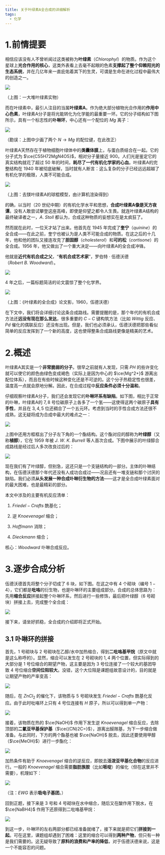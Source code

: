 ```yaml
---
title: 关于叶绿素A全合成的详细解析
tags:
  - 化学
---
```

# 1.前情提要

相信应该没有人不曾听闻过这类被称为**叶绿素**（$Chlorophyl$）的物质。作为这个星球上**光合作用的核心**，这类外表看上去毫不起眼的色素**支撑起了整个仰赖阳光的生态系统**，并在几亿年来一直庇佑着其下的生灵，可谓是生命在进化过程中最伟大的创造之一。

![](https://cdn.luogu.com.cn/upload/image_hosting/lxwg5kp3.png)

（上图：一大堆叶绿素实物）

而在叶绿素中，最引人注目的当属**叶绿素A**。作为绝大部分植物光合作用的**作用中心色素**，叶绿素A分子是将光能转化为化学能的最重要一环。它的分子结构如下图所示，具有一个标志性的**卟啉环**，中心还有一个配位的 $Mg$ 离子：

![](https://cdn.luogu.com.cn/upload/image_hosting/7c50osra.png)

（勘误：上图中少画了两个 $N\rightarrow Mg$ 的配位键，在此改正）

叶绿素A天然存在于植物细胞叶绿体中的**类囊体膜**上，与蛋白质结合在一起。它的分子式为 $\ce{C55H72MgN4O5}$，相对分子量接近 $900$。人们光是鉴定它的真实结构就花了超过 $50$ 年的时间，**耗尽了一代有机化学家的心血**。叶绿素A的完整结构在 $1940$ 年被彻底破解，当时就有人断言：这么复杂的分子已经远远超越了有机化学的极限，人类不可能合成。

![](https://cdn.luogu.com.cn/upload/image_hosting/rc6gd2al.png)

（上图：去镁叶绿素A的球棍模型，由计算机渲染得到）

的确，以当时（$20$ 世纪中期）的有机化学水平和思想，**合成叶绿素A像是天方夜谭**。没有人敢尝试攀登这座高峰，即使是仰望之都令人生畏。就连叶绿素A结构的最终破译者之一，$A.~Stoll$ 都认为，合成这种物质的妄想实在是太疯狂了。

然而就在此时，一位天才站了出来。他首先在 $1945$ 年完成了**奎宁**（$quinine$）的全合成——在此之前，奎宁也被认为是人类不可能合成的物质。在这之后的十几年，他和他的团队又接连攻克了**胆固醇**（$cholesterol$）和**可的松**（$cortisone$）的全合成。$1956$ 年，他又做出了一个重大决定——向叶绿素A的全合成冲锋。

他就是**近代有机合成之父**，“**有机合成艺术家**”，罗伯特 · 伍德沃德（$Robert~B.~Woodward$）。

![](https://cdn.luogu.com.cn/upload/image_hosting/c22t9aks.png)

$4$ 年之后，一篇标题简洁的论文震惊了整个化学界。

![](https://cdn.luogu.com.cn/upload/image_hosting/g9oy6mtn.png)

（上图：《叶绿素的全合成》论文影，$1960$，伍德沃德）

在下文中，我们将会详细讨论这条合成路线。需要提醒的是，那个年代的有机合成方法还**远没有现在那么发达**，很多重要的 $C-C$ 键构筑方法（比如 $Wittig$ 反应、$Pd$ 催化的偶联反应）还没有出现。但是，我们也必须承认，伍德沃德把那些看似简单的反应发挥到了一个新的高度，这也使得整条合成路线更像是精美的艺术。

# 2.概述

叶绿素A其实是一个**非常脆弱的分子**。很早之前就有人发现，只需 $PH$ 的些许变化就可以使它的颜色由绿色变成褐色（实际上是因为中心的 $\ce{Mg^2+}$ 游离出配位体系），而且在有些时候这种变化还是不可逆的。这个分子热稳定性也很差，温度高一点就会原地分解。因此，在合成过程中**反应条件必须十分温和**。

仔细观察叶绿素A分子，我们还会发现它的**卟啉环系有缺陷**。如下图，相比于正常的卟啉，叶绿素A的 $7,8$ 号位碳原子上各多了一个氢——这使得这两个碳原子**具有手性**，并且在 $3,4,5$ 位还稠合了一个五元环。考虑到当时的手性合成方法还很不成熟，这无疑将成为合成中最大的难点之一：

![](https://cdn.luogu.com.cn/upload/image_hosting/1ulp9qo3.png)

上图中还用方框框出了分子左下角的一个酯结构。这个酯对应的醇称为**叶绿醇**（又称**植醇**），它在 $1959$ 年被 $J.~W.~K.~Burrell$ 等人首次合成。下图中展示的叶绿醇合成路线是经过后人多次改良过后的：

![](https://cdn.luogu.com.cn/upload/image_hosting/aypxfu65.png)

现在我们有了叶绿醇，但别急，这还只是一个支链结构的一部分。主体的卟啉结构，在伍德沃德那个年代还没有人成功合成过——况且还有一堆支链和那个讨厌的缺陷。我们必须**从头发展一种合成卟啉衍生物的方法**——这才是全合成叶绿素面对的最大困难，也是最精彩的部分。

本文中涉及的主要有机反应清单：

1. $Friedel-Crafts$ 酰基化；

2. 逆 $Knoevenagel$ 缩合；

3. $Hoffmann$ 消除；

4. $Dieckmann$ 缩合；

核心：$Woodward$ 卟啉合成反应。

# 3.逐步合成分析

伍德沃德首先将整个分子切成了 $6$ 块，如下图。在这之中有 $4$ 个砌块（编号 $1-4$），它们都是**吡咯**的衍生物，也是卟啉环的主要组成部分。合成的总体思路为：先用**缩合反应**拼接起整个卟啉环系，然后进行一些修饰，最后把叶绿醇（$6$ 号砌块）拼接上去，完成整个全合成：

![](https://cdn.luogu.com.cn/upload/image_hosting/73h6fx8p.png)

接下来，请坐好抓稳，全合成的介绍即将正式开始。

## 3.1 卟啉环的拼接

首先，$1$ 号砌块与 $2$ 号砌块在乙醇/水中加热缩合，得到**二吡咯基甲烷**（原文中就是这么称呼的）。显然，缩合可以发生在 $2$ 号砌块的 $1,4$ 两个位置，但实际得到的大部分是 $1$ 号位缩合的期望产物，这主要是因为 $3$ 号位连接了一个较大的基团导致 $4$ 号位缩合**空间位阻较大**。没错，这个大位阻是课题组故意设计的，目的就是让期望产物的产率变高：

![](https://cdn.luogu.com.cn/upload/image_hosting/arfku4he.png)

随后，在 $ZnCl_2$ 的催化下，该物质与 $5$ 号砌块发生 $Friedel-Crafts$ 酰基化反应。由于此时吡咯环上只有 $4$ 号位连接有 $H$ 原子，所以可以得到单一产物：

![](https://cdn.luogu.com.cn/upload/image_hosting/vzv6taxb.png)

接着，该物质在热的 $\ce{NaOH}$ 作用下发生逆 $Knoevenagel$ 缩合反应，去除顶部的**二氰亚甲基保护基**（$\ce{(CN)2C=}$），游离出醛羰基，为下一步缩合做准备。与此同时，下方的两个酯基也被 $\ce{NaOH}$ 脱去，因此还要使用甲醇（$\ce{MeOH}$）进行一步酯化：

![](https://cdn.luogu.com.cn/upload/image_hosting/716q4b32.png)

加热条件有助于 $Knoevenagel$ 缩合的逆反应，即脱去**活泼亚甲基化合物**的反应进行。一般的 $Knoevenagel$ 缩合需要**脂肪族胺**（比如**哌啶**）的催化（但在这里并不需要），机理如下：

![](https://cdn.luogu.com.cn/upload/image_hosting/psscq9kp.png)

（注：$EWG$ 表示**吸电子基团**。）

回到正题，接下来是 $3$ 号和 $4$ 号砌块在水中缩合，随后又在酸作用下脱水，在 $\ce{NaBH4}$ 作用下还原得到二吡咯基甲烷：

![](https://cdn.luogu.com.cn/upload/image_hosting/phzkrclf.png)

到这一步，卟啉环的左右两部分都已经准备就绪了，接下来就是把它们**拼接到一起**。可在这里，课题组却遇到了困难：这里的缩合可以得到**两种产物**，但只有一种是我们需要的。这无疑导致了**原料的浪费和产率的降低**，对于伍德沃德来说，这是一个不能容忍的问题。

